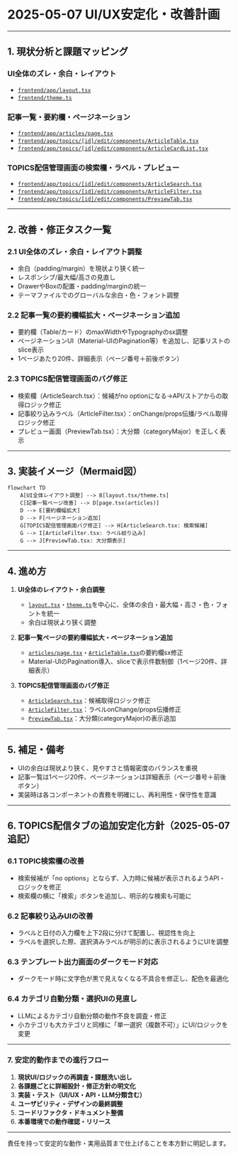 # 2025-05-07 UI/UX安定化・改善計画

---

## 1. 現状分析と課題マッピング

### UI全体のズレ・余白・レイアウト
- [`frontend/app/layout.tsx`](frontend/app/layout.tsx)
- [`frontend/theme.ts`](frontend/theme.ts)

### 記事一覧・要約欄・ページネーション
- [`frontend/app/articles/page.tsx`](frontend/app/articles/page.tsx)
- [`frontend/app/topics/[id]/edit/components/ArticleTable.tsx`](frontend/app/topics/[id]/edit/components/ArticleTable.tsx)
- [`frontend/app/topics/[id]/edit/components/ArticleCardList.tsx`](frontend/app/topics/[id]/edit/components/ArticleCardList.tsx)

### TOPICS配信管理画面の検索欄・ラベル・プレビュー
- [`frontend/app/topics/[id]/edit/components/ArticleSearch.tsx`](frontend/app/topics/[id]/edit/components/ArticleSearch.tsx)
- [`frontend/app/topics/[id]/edit/components/ArticleFilter.tsx`](frontend/app/topics/[id]/edit/components/ArticleFilter.tsx)
- [`frontend/app/topics/[id]/edit/components/PreviewTab.tsx`](frontend/app/topics/[id]/edit/components/PreviewTab.tsx)

---

## 2. 改善・修正タスク一覧

### 2.1 UI全体のズレ・余白・レイアウト調整
- 余白（padding/margin）を現状より狭く統一
- レスポンシブ/最大幅/高さの見直し
- DrawerやBoxの配置・padding/marginの統一
- テーマファイルでのグローバルな余白・色・フォント調整

### 2.2 記事一覧の要約欄幅拡大・ページネーション追加
- 要約欄（Table/カード）のmaxWidthやTypographyのsx調整
- ページネーションUI（Material-UIのPagination等）を追加し、記事リストのslice表示
- 1ページあたり20件、詳細表示（ページ番号＋前後ボタン）

### 2.3 TOPICS配信管理画面のバグ修正
- 検索欄（ArticleSearch.tsx）：候補がno optionになる→API/ストアからの取得ロジック修正
- 記事絞り込みラベル（ArticleFilter.tsx）：onChange/props伝播/ラベル取得ロジック修正
- プレビュー画面（PreviewTab.tsx）：大分類（categoryMajor）を正しく表示

---

## 3. 実装イメージ（Mermaid図）

```mermaid
flowchart TD
    A[UI全体レイアウト調整] --> B[layout.tsx/theme.ts]
    C[記事一覧ページ改善] --> D[page.tsx(articles)]
    D --> E[要約欄幅拡大]
    D --> F[ページネーション追加]
    G[TOPICS配信管理画面バグ修正] --> H[ArticleSearch.tsx: 検索候補]
    G --> I[ArticleFilter.tsx: ラベル絞り込み]
    G --> J[PreviewTab.tsx: 大分類表示]
```

---

## 4. 進め方

1. **UI全体のレイアウト・余白調整**  
   - [`layout.tsx`](frontend/app/layout.tsx)・[`theme.ts`](frontend/theme.ts)を中心に、全体の余白・最大幅・高さ・色・フォントを統一
   - 余白は現状より狭く調整

2. **記事一覧ページの要約欄幅拡大・ページネーション追加**  
   - [`articles/page.tsx`](frontend/app/articles/page.tsx)・[`ArticleTable.tsx`](frontend/app/topics/[id]/edit/components/ArticleTable.tsx)の要約欄sx修正
   - Material-UIのPagination導入、sliceで表示件数制御（1ページ20件、詳細表示）

3. **TOPICS配信管理画面のバグ修正**  
   - [`ArticleSearch.tsx`](frontend/app/topics/[id]/edit/components/ArticleSearch.tsx)：候補取得ロジック修正
   - [`ArticleFilter.tsx`](frontend/app/topics/[id]/edit/components/ArticleFilter.tsx)：ラベルonChange/props伝播修正
   - [`PreviewTab.tsx`](frontend/app/topics/[id]/edit/components/PreviewTab.tsx)：大分類(categoryMajor)の表示追加

---

## 5. 補足・備考

- UIの余白は現状より狭く、見やすさと情報密度のバランスを重視
- 記事一覧は1ページ20件、ページネーションは詳細表示（ページ番号＋前後ボタン）
- 実装時は各コンポーネントの責務を明確にし、再利用性・保守性を意識

---

## 6. TOPICS配信タブの追加安定化方針（2025-05-07追記）

### 6.1 TOPIC検索欄の改善
- 検索候補が「no options」とならず、入力時に候補が表示されるようAPI・ロジックを修正
- 検索欄の横に「検索」ボタンを追加し、明示的な検索も可能に

### 6.2 記事絞り込みUIの改善
- ラベルと日付の入力欄を上下2段に分けて配置し、視認性を向上
- ラベルを選択した際、選択済みラベルが明示的に表示されるようにUIを調整

### 6.3 テンプレート出力画面のダークモード対応
- ダークモード時に文字色が黒で見えなくなる不具合を修正し、配色を最適化

### 6.4 カテゴリ自動分類・選択UIの見直し
- LLMによるカテゴリ自動分類の動作不良を調査・修正
- 小カテゴリも大カテゴリと同様に「単一選択（複数不可）」にUI/ロジックを変更

---

### 7. 安定的動作までの進行フロー

1. **現状UI/ロジックの再調査・課題洗い出し**
2. **各課題ごとに詳細設計・修正方針の明文化**
3. **実装・テスト（UI/UX・API・LLM分類含む）**
4. **ユーザビリティ・デザインの最終調整**
5. **コードリファクタ・ドキュメント整備**
6. **本番環境での動作確認・リリース**

---

責任を持って安定的な動作・実用品質まで仕上げることを本方針に明記します。